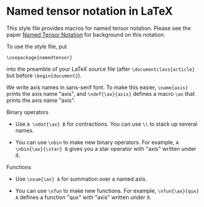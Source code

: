 # Named tensor notation in LaTeX

This style file provides macros for named tensor notation. Please see
the paper [Named Tensor Notation](https://arxiv.org/abs/2102.13196)
for background on this notation.

To use the style file, put

    \usepackage{namedtensor}

into the preamble of your LaTeX source file (after
`\documentclass{article}` but before `\begin{document}`).

We write axis names in sans-serif font. To make this easier,
`\name{axis}` prints the axis name "axis", and `\ndef{\ax}{axis}`
defines a macro `\ax` that prints the axis name "axis".

Binary operators

- Use `A \ndot{\ax} B` for contractions. You can use `\\` to stack up
  several names.

- You can use `\nbin` to make new binary operators. For example, `A
  \nbin{\ax}{\star} B` gives you a star operator with "axis" written
  under it.

Functions

- Use `\nsum{\ax} A` for summation over a named axis.

- You can use `\nfun` to make new functions. For example,
  `\nfun{\ax}{qux} A` defines a function "qux" with "axis" written
  under it.
